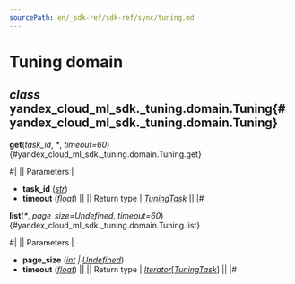 ```yaml
---
sourcePath: en/_sdk-ref/sdk-ref/sync/tuning.md
---
```

# Tuning domain

## *class* yandex\_cloud\_ml\_sdk.\_tuning.domain.**Tuning**{#yandex_cloud_ml_sdk._tuning.domain.Tuning}

**get**(*task\_id*, *<span title="Keyword-only parameters separator (PEP 3102)">\*</span>*, *timeout=60*){#yandex_cloud_ml_sdk._tuning.domain.Tuning.get}

#|
|| Parameters | 

- **task\_id** ([*str*](https://docs.python.org/3/library/stdtypes.html#str))
- **timeout** ([*float*](https://docs.python.org/3/library/functions.html#float)) ||
|| Return type | [*TuningTask*](../types/tuning.md#yandex_cloud_ml_sdk._tuning.tuning_task.TuningTask) ||
|#

**list**(*<span title="Keyword-only parameters separator (PEP 3102)">\*</span>*, *page\_size=Undefined*, *timeout=60*){#yandex_cloud_ml_sdk._tuning.domain.Tuning.list}

#|
|| Parameters | 

- **page\_size** ([*int*](https://docs.python.org/3/library/functions.html#int) *\|* [*Undefined*](../types/other.md#yandex_cloud_ml_sdk._types.misc.Undefined))
- **timeout** ([*float*](https://docs.python.org/3/library/functions.html#float)) ||
|| Return type | [*Iterator*](https://docs.python.org/3/library/typing.html#typing.Iterator)[[*TuningTask*](../types/tuning.md#yandex_cloud_ml_sdk._tuning.tuning_task.TuningTask)] ||
|#